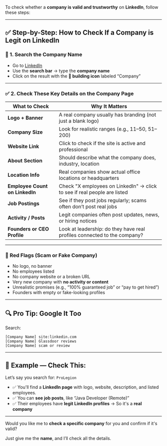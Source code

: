 To check whether a **company is valid and trustworthy** on **LinkedIn**, follow these steps:

---

## ✅ Step-by-Step: How to Check If a Company is Legit on LinkedIn

### 🔎 1. **Search the Company Name**

* Go to [LinkedIn](https://linkedin.com)
* Use the **search bar** → type the **company name**
* Click on the result with the **🏢 building icon** labeled “Company”

---

### ✅ 2. **Check These Key Details on the Company Page**

| What to Check                  | Why It Matters                                                           |
| ------------------------------ | ------------------------------------------------------------------------ |
| **Logo + Banner**              | A real company usually has branding (not just a blank logo)              |
| **Company Size**               | Look for realistic ranges (e.g., 11–50, 51–200)                          |
| **Website Link**               | Click to check if the site is active and professional                    |
| **About Section**              | Should describe what the company does, industry, location                |
| **Location Info**              | Real companies show actual office locations or headquarters              |
| **Employee Count on LinkedIn** | Check "X employees on LinkedIn" → click to see if real people are listed |
| **Job Postings**               | See if they post jobs regularly; scams often don’t post real jobs        |
| **Activity / Posts**           | Legit companies often post updates, news, or hiring notices              |
| **Founders or CEO Profile**    | Look at leadership: do they have real profiles connected to the company? |

---

### 🚩 Red Flags (Scam or Fake Company)

* No logo, no banner
* No employees listed
* No company website or a broken URL
* Very new company with **no activity or content**
* Unrealistic promises (e.g., “100% guaranteed job” or “pay to get hired”)
* Founders with empty or fake-looking profiles

---

## 🔍 Pro Tip: Google It Too

Search:

```
[Company Name] site:linkedin.com
[Company Name] Glassdoor reviews
[Company Name] scam or review
```

---

## 💬 Example — Check This:

Let’s say you search for: `ProLegion`

* ✅ You'll find a **LinkedIn page** with logo, website, description, and listed employees.
* ✅ You can **see job posts**, like “Java Developer (Remote)”
* ✅ Their employees have **legit LinkedIn profiles**
  → So it's a **real company**

---

Would you like me to **check a specific company** for you and confirm if it's valid?

Just give me the **name**, and I’ll check all the details.
